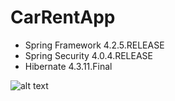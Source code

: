 # CarRentApp

- Spring Framework 4.2.5.RELEASE
- Spring Security 4.0.4.RELEASE
- Hibernate 4.3.11.Final


![alt text](https://www.wikipedia.org/portal/wikipedia.org/assets/img/Wikipedia-logo-v2.png)

